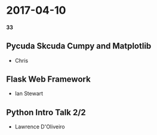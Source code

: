 # 2017-04-10
#### 33

## Pycuda Skcuda Cumpy and Matplotlib

* Chris

## Flask Web Framework

* Ian Stewart

## Python Intro Talk 2/2

* Lawrence D'Oliveiro
